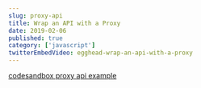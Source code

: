 ```yaml
---
slug: proxy-api
title: Wrap an API with a Proxy
date: 2019-02-06
published: true
category: ['javascript']
twitterEmbedVideo: egghead-wrap-an-api-with-a-proxy
---
```


[codesandbox proxy api example](https://codesandbox.io/embed/github/johnlindquist/proxy-lessons/tree/proxy-api?module=index.js&view=editor)


<EggheadEmbed slug="egghead-wrap-an-api-with-a-proxy" />